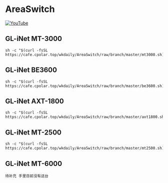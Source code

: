 # AreaSwitch
[![YouTube](https://img.shields.io/badge/YouTube-123456?logo=youtube&labelColor=ff0000)](https://www.youtube.com/watch?v=H8dBxNsT0wU)

## GL-iNet MT-3000
```
sh -c "$(curl -fsSL https://cafe.cpolar.top/wkdaily/AreaSwitch/raw/branch/master/mt3000.sh)"

```

## GL-iNet BE3600
```
sh -c "$(curl -fsSL https://cafe.cpolar.top/wkdaily/AreaSwitch/raw/branch/master/be3600.sh)"

```

## GL-iNet AXT-1800
```
sh -c "$(curl -fsSL https://cafe.cpolar.top/wkdaily/AreaSwitch/raw/branch/master/axt1800.sh)"

```
## GL-iNet MT-2500
```
sh -c "$(curl -fsSL https://cafe.cpolar.top/wkdaily/AreaSwitch/raw/branch/master/mt2500.sh)"

```

## GL-iNet MT-6000
```
待补充 手里目前没有这台 

```
